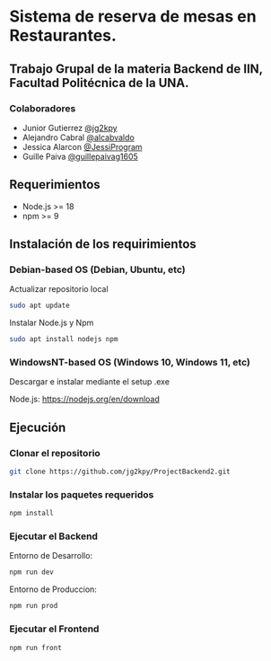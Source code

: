 # Sistema de reserva de mesas en Restaurantes.

## Trabajo Grupal de la materia Backend de IIN, Facultad Politécnica de la UNA.

### Colaboradores

* Junior Gutierrez [@jg2kpy](https://github.com/jg2kpy)
* Alejandro Cabral [@alcabvaldo](https://github.com/alcabvaldo)
* Jessica Alarcon [@JessiProgram](https://github.com/JessiProgram)
* Guille Paiva [@guillepaivag1605](https://github.com/guillepaivag1605)

## Requerimientos

* Node.js >= 18
* npm >= 9

## Instalación de los requirimientos

### Debian-based OS (Debian, Ubuntu, etc)

Actualizar repositorio local

```sh
sudo apt update
```

Instalar Node.js y Npm

```sh
sudo apt install nodejs npm
```

### WindowsNT-based OS (Windows 10, Windows 11, etc)

Descargar e instalar mediante el setup .exe

Node.js: https://nodejs.org/en/download

## Ejecución

### Clonar el repositorio

```sh
git clone https://github.com/jg2kpy/ProjectBackend2.git
```

### Instalar los paquetes requeridos

```sh
npm install
```

### Ejecutar el Backend

Entorno de Desarrollo:

```sh
npm run dev
```

Entorno de Produccion:

```sh
npm run prod
```

### Ejecutar el Frontend

```sh
npm run front
```
